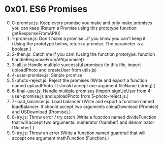 # 0x01. ES6 Promises

0. 0-promise.js: Keep every promise you make and only make promises you can keep (Return a Promise using this prototype function getResponseFromAPI())
1. 1-promise.js: Don't make a promise...if you know you can't keep it (Using the prototype below, return a promise. The parameter is a boolean.)
2. 2-then.js: Catch me if you can! (Using the function prototype: function handleResponseFromAPI(promise))
3. 3-all.js: Handle multiple successful promises (In this file, import uploadPhoto and createUser from utils.js)
4. 4-user-promise.js: Simple promise
5. 5-photo-reject.js: Reject the promises (Write and export a function named uploadPhoto. It should accept one argument fileName (string).)
6. 6-final-user.js: Handle multiple promises (Import signUpUser from 4-user-promise.js and uploadPhoto from 5-photo-reject.js.)
7. 7-load_balancer.js: Load balancer (Write and export a function named loadBalancer. It should accept two arguments chinaDownload (Promise) and USDownload (Promise).)
8. 8-try.js: Throw error / try catch (Write a function named divideFunction that will accept two arguments: numerator (Number) and denominator (Number).)
9. 9-try.js: Throw an error (Write a function named guardrail that will accept one argument mathFunction (Function).)